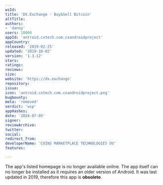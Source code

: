 ```yaml
---
wsId: 
title: 'DX.Exchange - Buy&Sell Bitcoin'
altTitle: 
authors:
- 'danny'
users: 10000
appId: 'antroid.cxtech.com.cxandroidproject'
appCountry: 
released: '2019-02-25'
updated: '2019-10-02'
version: '1.3.12'
stars: 
ratings: 
reviews: 
size: 
website: 'https://dx.exchange'
repository: 
issue: 
icon: 'antroid.cxtech.com.cxandroidproject.png'
bugbounty: 
meta: 'removed'
verdict: 'wip'
appHashes: 
date: '2024-07-05'
signer: 
reviewArchive: 
twitter: 
social: 
redirect_from: 
developerName: 'COINS MARKETPLACE TECHNOLOGIES OU'
features: 

---
```


The app's listed homepage is no longer available online. The app itself can no longer be installed as it requires an older version of Android. It was last updated in 2019, therefore this app is **obsolete**.
